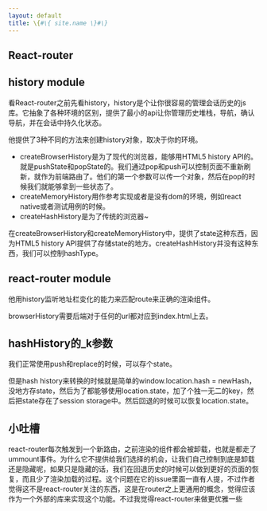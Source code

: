 ```yaml
---
layout: default
title: \{#\{ site.name \}#\}
---
```

## React-router
## history module
看React-router之前先看history，history是个让你很容易的管理会话历史的js库。它抽象了各种环境的区别，提供了最小的api让你管理历史堆栈，导航，确认导航，并在会话中持久化状态。

他提供了3种不同的方法来创建history对象，取决于你的环境。

 - createBrowserHistory是为了现代的浏览器，能够用HTML5 history API的。就是pushState和popState的。我们通过pop和push可以控制页面不重新刷新，就作为前端路由了。他们的第一个参数可以传一个对象，然后在pop的时候我们就能够拿到一些状态了。
 - createMemoryHistory用作参考实现或者是没有dom的环境，例如react native或者测试用例的时候。
 - createHashHistory是为了传统的浏览器~

在createBrowserHistory和createMemoryHistory中，提供了state这种东西，因为HTML5 history API提供了存储state的地方。createHashHistory并没有这种东西，我们可以控制hashType。

## react-router module
他用history监听地址栏变化的能力来匹配route来正确的渲染组件。

browserHistory需要后端对于任何的url都对应到index.html上去。

## hashHistory的_k参数
我们正常使用push和replace的时候，可以存个state。

但是hash history来转换的时候就是简单的window.location.hash = newHash，没地方存state，然后为了都能够使用location.state，加了个独一无二的key，然后把state存在了session storage中。然后回退的时候可以恢复location.state。

## 小吐槽
react-router每次触发到一个新路由，之前渲染的组件都会被卸载，也就是都走了ummount事件。为什么它不提供给我们选择的机会，让我们自己控制到底是卸载还是隐藏呢，如果只是隐藏的话，我们在回退历史的时候可以做到更好的页面的恢复，而且少了渲染加载的过程。这个问题在它的issue里面一直有人提，不过作者觉得这不是react-router关注的东西，这是在router之上更通用的概念，觉得应该作为一个外部的库来实现这个功能。不过我觉得react-router来做更优雅一些
